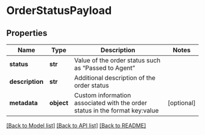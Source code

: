 # OrderStatusPayload

## Properties
Name | Type | Description | Notes
------------ | ------------- | ------------- | -------------
**status** | **str** | Value of the order status such as “Passed to Agent” | 
**description** | **str** | Additional description of the order status | 
**metadata** | **object** | Custom information associated with the order status in the format key:value | [optional] 

[[Back to Model list]](../README.md#documentation-for-models) [[Back to API list]](../README.md#documentation-for-api-endpoints) [[Back to README]](../README.md)


